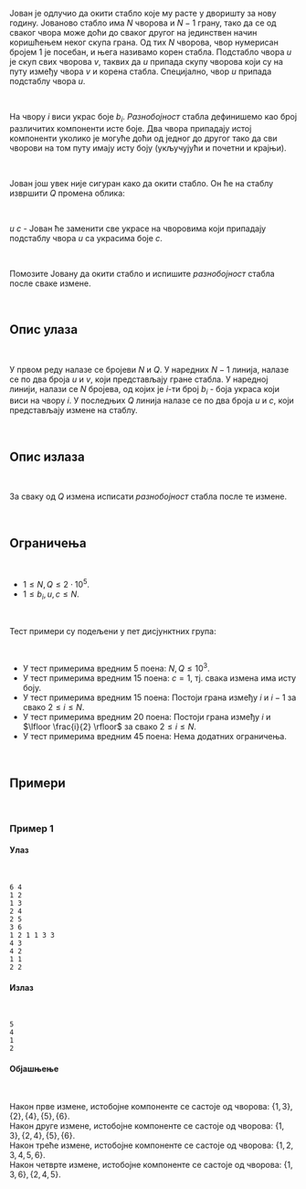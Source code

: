 Јован је одлучио да окити стабло које му расте у дворишту за нову годину. Јованово стабло има $N$ чворова и $N-1$ грану, тако да се од сваког чвора може доћи до сваког другог на јединствен начин коришћењем неког скупа грана. Од тих $N$ чворова, чвор нумерисан бројем $1$ је посебан, и њега називамо корен стабла. Подстабло чвора $u$ је скуп свих чворова $v$, таквих да $u$ припада скупу чворова који су на путу између чвора $v$ и корена стабла. Специјално, чвор $u$ припада подстаблу чвора $u$.

<br>

На чвору $i$ виси украс боје $b_i$. *Разнобојност* стабла дефинишемо као број различитих компоненти исте боје. Два чвора припадају истој компоненти уколико је могуће доћи од једног до другог тако да сви чворови на том путу имају исту боју (укључујући и почетни и крајњи). 

<br>

Јован још увек није сигуран како да окити стабло. Он ће на стаблу извршити $Q$ промена облика:

<br>

$u$ $c$ - Јован ће заменити све украсе на чворовима који припадају подстаблу чвора $u$ са украсима боје $c$.

<br>

Помозите Јовану да окити стабло и испишите *разнобојност* стабла после сваке измене.

<br>

## Опис улаза

<br>

У првом реду налазе се бројеви $N$ и $Q$. У наредних $N-1$ линија, налазе се по два броја $u$ и $v$, који представљају гране стабла. У наредној линији, налази се $N$ бројева, од којих је $i$-ти број $b_i$ - боја украса који виси на чвору $i$. У последњих $Q$ линија налазе се по два броја $u$ и $c$, који представљају измене на стаблу.

<br>

## Опис излаза

<br>

За сваку од $Q$ измена исписати *разнобојност* стабла после те измене.

<br>

## Ограничења

<br>

* $1 \leq N, Q \leq 2 \cdot 10^{5}$.
* $1 \leq b_i, u, c \leq N$.

<br>

Тест примери су подељени у пет дисјунктних група:

<br>

* У тест примерима вредним 5 поена: $N, Q \leq 10^3$.
* У тест примерима вредним 15 поена: $c = 1$, тј. свака измена има исту боју.
* У тест примерима вредним 15 поена: Постоји грана између $i$ и $i-1$ за свако $2 \leq i \leq N$.
* У тест примерима вредним 20 поена: Постоји грана између $i$ и $\lfloor \frac{i}{2} \rfloor$ за свако $2 \leq i \leq N$.
* У тест примерима вредним 45 поена: Нема додатних ограничења.

<br>

## Примери

<br>

### Пример 1
#### Улаз

<br>

~~~
6 4
1 2
1 3
2 4
2 5
3 6
1 2 1 1 3 3
4 3
4 2
1 1
2 2
~~~
#### Излаз

<br>

~~~
5
4
1
2
~~~
#### Објашњење

<br>

Након прве измене, истобојне компоненте се састоје од чворова: $\{1,3\},\{2\},\{4\},\{5\},\{6\}$.<br>
Након друге измене, истобојне компоненте се састоје од чворова: $\{1,3\},\{2,4\},\{5\},\{6\}$.<br>
Након треће измене, истобојне компоненте се састоје од чворова: $\{1,2,3,4,5,6\}$.<br>
Након четврте измене, истобојне компоненте се састоје од чворова: $\{1,3,6\},\{2,4,5\}$.<br>

<br>

